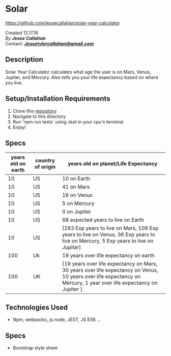 # Solar 
https://github.com/jessecallahan/solar-year-calculator

Created 12.17.18</br>
By _**Jesse Callahan**_</br>
Contact: _**Jessetylercallahan@gmail.com**_</br>

## Description
Solar Year Calculator calculates what age the user is on Mars, Venus, Jupiter, and Mercury. Also tells you your life expectancy based on where you live.

## Setup/Installation Requirements

1. Clone this [repository](https://github.com/jessecallahan/solar-year-calculator)
2. Navigate to this directory
3. Run 'npm run tests' using Jest in your cpu's terminal
4. Enjoy!

## Specs
|  years old on earth|  country of origin | years old on planet/Life Expectancy  |
|---|---|---|
| 10  |  US | 10 on Earth  |
| 10  |  US | 41 on Mars  |
| 10  |  US  | 16 on Venus |
| 10  |  US | 5 on Mercury  |
| 10  |  US | 0 on Jupiter  |
| 10  |  US | 68 expected years to live on Earth  |
| 10  |  US | [283 Exp years to live on Mars, 109 Exp years to live on Venus, 36 Exp years to live on Mercury, 5 Exp years to live on Jupitar]|
| 100 |  Uk | 19 years over life expectancy on earth |
| 100  |  UK | [19 years over life expectancy on Mars, 30 years over life expectancy on Venus, 10 years over life expectancy on Mercury, 1 year over life expectancy on Jupiter ]  |

## Technologies Used
* Npm, webpacks, js.node, JEST, JS ES6 ...

## Specs
* Bootstrap style sheet 
